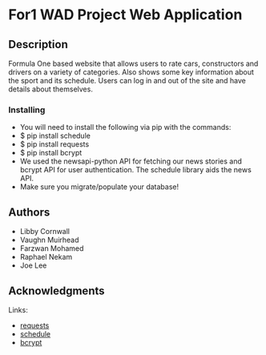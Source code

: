 # For1 WAD Project Web Application

## Description

Formula One based website that allows users to rate cars, constructors and drivers on a variety of categories.
Also shows some key information about the sport and its schedule.
Users can log in and out of the site and have details about themselves.

### Installing

* You will need to install the following via pip with the commands:
* $ pip install schedule
* $ pip install requests
* $ pip install bcrypt
* We used the newsapi-python API for fetching our news stories and bcrypt API for user authentication. The schedule library aids the news API. 
* Make sure you migrate/populate your database!

## Authors

* Libby Cornwall
* Vaughn Muirhead
* Farzwan Mohamed
* Raphael Nekam
* Joe Lee

## Acknowledgments

Links:
* [requests](https://docs.python-requests.org/en/latest/)
* [schedule](https://schedule.readthedocs.io/en/stable/)
* [bcrypt](https://docs.python-requests.org/en/latest/)
